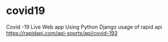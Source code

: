 # covid19
Covid -19 Live Web app Using Python Django 
usage of rapid api https://rapidapi.com/api-sports/api/covid-193
